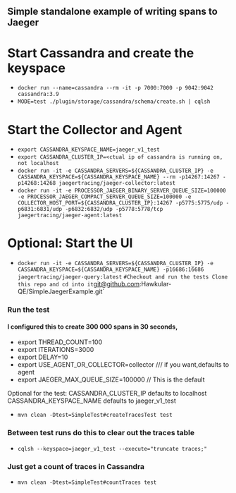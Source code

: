 ## Simple standalone example of writing spans to Jaeger

# Start Cassandra and create the keyspace
+ `docker run --name=cassandra --rm -it -p 7000:7000 -p 9042:9042 cassandra:3.9 `
+ `MODE=test ./plugin/storage/cassandra/schema/create.sh | cqlsh `

# Start the Collector and Agent
+ `export CASSANDRA_KEYSPACE_NAME=jaeger_v1_test`
+ `export CASSANDRA_CLUSTER_IP=<ctual ip of cassandra is running on, not localhost`
+ `docker run -it -e CASSANDRA_SERVERS=${CASSANDRA_CLUSTER_IP} -e CASSANDRA_KEYSPACE=${CASSANDRA_KEYSPACE_NAME} --rm -p14267:14267 -p14268:14268 jaegertracing/jaeger-collector:latest` 
+ `docker run -it -e PROCESSOR_JAEGER_BINARY_SERVER_QUEUE_SIZE=100000 -e PROCESSOR_JAEGER_COMPACT_SERVER_QUEUE_SIZE=100000 -e COLLECTOR_HOST_PORT=${CASSANDRA_CLUSTER_IP}:14267 -p5775:5775/udp -p6831:6831/udp -p6832:6832/udp -p5778:5778/tcp jaegertracing/jaeger-agent:latest
`
# Optional: Start the UI
+ `docker run -it -e CASSANDRA_SERVERS=${CASSANDRA_CLUSTER_IP} -e CASSANDRA_KEYSPACE=${CASSANDRA_KEYSPACE_NAME} -p16686:16686  jaegertracing/jaeger-query:latest`
`
#Checkout and run the tests
Clone this repo and cd into it `git@github.com:Hawkular-QE/SimpleJaegerExample.git`

### Run the test

#### I configured this to create 300 000 spans in 30 seconds, 
+ export THREAD_COUNT=100
+ export ITERATIONS=3000
+ export DELAY=10
+ export USE_AGENT_OR_COLLECTOR=collector /// if you want,defaults to agent
+ export JAEGER_MAX_QUEUE_SIZE=100000  // This is the default

Optional for the test: CASSANDRA_CLUSTER_IP defaults to localhost CASSANDRA_KEYSPACE_NAME defaults to jaeger_v1_test
+ `mvn clean -Dtest=SimpleTest#createTracesTest test`

### Between test runs do this to clear out the traces table
+ `cqlsh --keyspace=jaeger_v1_test --execute="truncate traces;"
`
### Just get a count of traces in Cassandra
+ `mvn clean -Dtest=SimpleTest#countTraces test`




